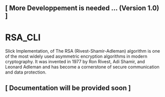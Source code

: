 ## [ More Developpement is needed ... (Version 1.0) ]

# RSA_CLI
Slick Implementation, of The RSA (Rivest-Shamir-Adleman) algorithm is one of the most widely used asymmetric encryption algorithms in modern cryptography. It was invented in 1977 by Ron Rivest, Adi Shamir, and Leonard Adleman and has become a cornerstone of secure communication and data protection.

## [ Documentation will be provided soon ]

